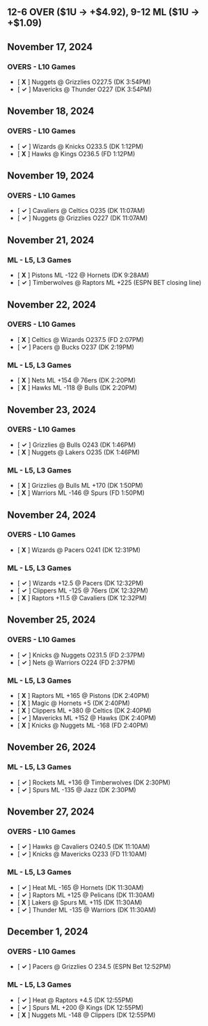 ## 12-6 OVER (\$1U -> +\$4.92), 9-12 ML (\$1U -> +\$1.09)
## November 17, 2024
### OVERS - L10 Games
* [ **X** ] Nuggets @ Grizzlies O227.5 (DK 3:54PM)
* [ **&check;** ] Mavericks @ Thunder O227 (DK 3:54PM)

## November 18, 2024
### OVERS - L10 Games
* [ **&check;** ] Wizards @ Knicks O233.5 (DK 1:12PM)
* [ **X** ] Hawks @ Kings O236.5 (FD 1:12PM)

## November 19, 2024
### OVERS - L10 Games
* [ **&check;** ] Cavaliers @ Celtics O235 (DK 11:07AM)
* [ **&check;** ] Nuggets @ Grizzlies O227 (DK 11:07AM)

## November 21, 2024
### ML - L5, L3 Games
* [ **X** ] Pistons ML -122 @ Hornets (DK 9:28AM)
* [ **&check;** ] Timberwolves @ Raptors ML +225 (ESPN BET closing line)

## November 22, 2024
### OVERS - L10 Games
* [ **X** ] Celtics @ Wizards O237.5 (FD 2:07PM)
* [ **&check;** ] Pacers @ Bucks O237 (DK 2:19PM)
### ML - L5, L3 Games
* [ **X** ] Nets ML +154 @ 76ers (DK 2:20PM)
* [ **X** ] Hawks ML -118 @ Bulls (DK 2:20PM)

## November 23, 2024
### OVERS - L10 Games
* [ **&check;** ] Grizzlies @ Bulls O243 (DK 1:46PM)
* [ **X** ] Nuggets @ Lakers O235 (DK 1:46PM)
### ML - L5, L3 Games
* [ **X** ] Grizzlies @ Bulls ML +170 (DK 1:50PM)
* [ **X** ] Warriors ML -146 @ Spurs (FD 1:50PM)

## November 24, 2024
### OVERS - L10 Games
* [ **X** ] Wizards @ Pacers O241 (DK 12:31PM)
### ML - L5, L3 Games
* [ **&check;** ] Wizards +12.5 @ Pacers (DK 12:32PM)
* [ **&check;** ] Clippers ML -125 @ 76ers (DK 12:32PM)
* [ **X** ] Raptors +11.5 @ Cavaliers (DK 12:32PM)

## November 25, 2024
### OVERS - L10 Games
* [ **&check;** ] Knicks @ Nuggets O231.5 (FD 2:37PM)
* [ **&check;** ] Nets @ Warriors O224 (FD 2:37PM)
### ML - L5, L3 Games
* [ **X** ] Raptors ML +165 @ Pistons (DK 2:40PM)
* [ **X** ] Magic @ Hornets +5 (DK 2:40PM)
* [ **X** ] Clippers ML +380 @ Celtics (DK 2:40PM)
* [ **&check;** ] Mavericks ML +152 @ Hawks (DK 2:40PM)
* [ **X** ] Knicks @ Nuggets ML -168 (FD 2:40PM)

## November 26, 2024
### ML - L5, L3 Games
* [ **&check;** ] Rockets ML +136 @ Timberwolves (DK 2:30PM)
* [ **&check;** ] Spurs ML -135 @ Jazz (DK 2:30PM)

## November 27, 2024
### OVERS - L10 Games
* [ **&check;** ] Hawks @ Cavaliers O240.5 (DK 11:10AM)
* [ **&check;** ] Knicks @ Mavericks O233 (FD 11:10AM)
### ML - L5, L3 Games
* [ **&check;** ] Heat ML -165 @ Hornets (DK 11:30AM) 
* [ **&check;** ] Raptors ML +125 @ Pelicans (DK 11:30AM)
* [ **X** ] Lakers @ Spurs ML +115 (DK 11:30AM)
* [ **&check;** ] Thunder ML -135 @ Warriors (DK 11:30AM)

## December 1, 2024
### OVERS - L10 Games
* [ **&check;** ] Pacers @ Grizzlies O 234.5 (ESPN Bet 12:52PM)
### ML - L5, L3 Games
* [ **&check;** ] Heat @ Raptors +4.5 (DK 12:55PM)
* [ **&check;** ] Spurs ML +200 @ Kings (DK 12:55PM)
* [ **X** ] Nuggets ML -148 @ Clippers (DK 12:55PM)
